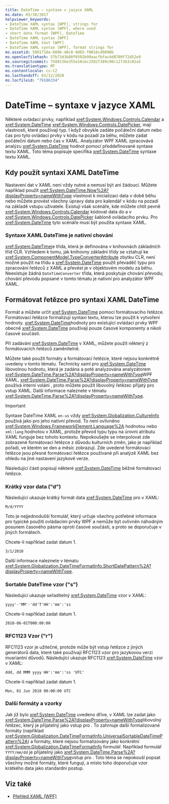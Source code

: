 ```yaml
---
title: DateTime – syntaxe v jazyce XAML
ms.date: 03/30/2017
helpviewer_keywords:
- DateTime XAML syntax [WPF], strings for
- DateTime XAML syntax [WPF], where used
- short date format [WPF], DateTime
- DateTime XAML syntax [WPF]
- DateTime XAML text [WPF]
- DateTime XAML syntax [WPF], format strings for
ms.assetid: 5901710a-609b-40c8-9d65-f0016cd9090b
ms.openlocfilehash: 57b73d3b80f0392b99aacfbfac4d8709f72d52e9
ms.sourcegitcommit: 7588136e355e10cbc2582f389c90c127363c02a5
ms.translationtype: MT
ms.contentlocale: cs-CZ
ms.lasthandoff: 03/12/2020
ms.locfileid: "79186334"
---
```

# <a name="datetime-xaml-syntax"></a>DateTime – syntaxe v jazyce XAML
Některé ovládací prvky, například <xref:System.Windows.Controls.Calendar> a <xref:System.DateTime> <xref:System.Windows.Controls.DatePicker>, mají vlastnosti, které používají typ. I když obvykle zadáte počáteční datum nebo čas pro tyto ovládací prvky v kódu na pozadí za běhu, můžete zadat počáteční datum nebo čas v XAML. Analyzátor WPF XAML zpracovává analýzu <xref:System.DateTime> hodnot pomocí předdefinované syntaxe textu XAML. Toto téma popisuje specifika <xref:System.DateTime> syntaxe textu XAML.  

<a name="where_datetime_xaml_syntax_is_used"></a>
## <a name="when-to-use-datetime-xaml-syntax"></a>Kdy použít syntaxi XAML DateTime  
 Nastavení dat v XAML není vždy nutné a nemusí být ani žádoucí. Můžete například použít <xref:System.DateTime.Now%2A?displayProperty=nameWithType> vlastnost k inicializaci data v době běhu nebo můžete provést všechny úpravy data pro kalendář v kódu na pozadí na základě vstupu uživatele. Existují však scénáře, kde můžete chtít pevně <xref:System.Windows.Controls.Calendar> kódovat data do a v <xref:System.Windows.Controls.DatePicker> šabloně ovládacího prvku. Pro <xref:System.DateTime> tyto scénáře musí být použita syntaxe XAML.  
  
### <a name="datetime-xaml-syntax-is-a-native-behavior"></a>Syntaxe XAML DateTime je nativní chování  
 <xref:System.DateTime>je třída, která je definována v knihovnách základních tříd CLR. Vzhledem k tomu, jak knihovny základní třídy se vztahují ke <xref:System.ComponentModel.TypeConverterAttribute> zbytku CLR, není možné použít na třídu a <xref:System.DateTime> použít převaděč typu pro zpracování řetězců z XAML a převést je v objektovém modelu za běhu. Neexistuje žádná `DateTimeConverter` třída, která poskytuje chování převodu; chování převodu popsané v tomto tématu je nativní pro analyzátor WPF XAML.  
  
<a name="format_strings_for_datetime_xaml_syntax"></a>
## <a name="format-strings-for-datetime-xaml-syntax"></a>Formátovat řetězce pro syntaxi XAML DateTime  
 Formát a můžete určit <xref:System.DateTime> pomocí formátovacího řetězce. Formátovací řetězce formalizují syntaxi textu, kterou lze použít k vytvoření hodnoty. <xref:System.DateTime>hodnoty pro existující ovládací prvky WPF obecně <xref:System.DateTime> používají pouze časové komponenty a nikoli časové součásti.  
  
 Při zadávání <xref:System.DateTime> v XAML, můžete použít některý z formátovacích řetězců zaměnitelně.  
  
 Můžete také použít formáty a formátovací řetězce, které nejsou konkrétně uvedeny v tomto tématu. Technicky xaml pro <xref:System.DateTime> libovolnou hodnotu, která je zadána a poté analyzována analyzátorem <xref:System.DateTime.Parse%2A?displayProperty=nameWithType>WPF XAML, <xref:System.DateTime.Parse%2A?displayProperty=nameWithType> používá interní volání , proto můžete použít libovolný řetězec přijatý pro vstup XAML. Další informace naleznete v tématu <xref:System.DateTime.Parse%2A?displayProperty=nameWithType>.  
  
> [!IMPORTANT]
> Syntaxe DateTime XAML `en-us` vždy <xref:System.Globalization.CultureInfo> používá jako pro jeho nativní převod. To není ovlivněno <xref:System.Windows.FrameworkElement.Language%2A> hodnotou nebo `xml:lang` hodnotou v XAML, protože převod typu typu na úrovni atributu XAML funguje bez tohoto kontextu. Nepokoušejte se interpolovat zde zobrazené formátovací řetězce z důvodu kulturních změn, jako je například pořadí, ve kterém se den a měsíc zobrazují. Zde uvedené formátovací řetězce jsou přesné formátovací řetězce používané při analýzě XAML bez ohledu na jiné nastavení jazykové verze.  
  
 Následující části popisují některé <xref:System.DateTime> běžné formátovací řetězce.  
  
### <a name="short-date-pattern-d"></a>Krátký vzor data ("d")  
 Následující ukazuje krátký formát data <xref:System.DateTime> pro v XAML:  
  
 `M/d/YYYY`  
  
 Toto je nejjednodušší formulář, který určuje všechny potřebné informace pro typické použití ovládacími prvky WPF a nemůže být ovlivněn náhodným posunem časového pásma oproti časové součásti, a proto se doporučuje v jiných formátech.  
  
 Chcete-li například zadat datum 1.  
  
 `3/1/2010`  
  
 Další informace naleznete v tématu <xref:System.Globalization.DateTimeFormatInfo.ShortDatePattern%2A?displayProperty=nameWithType>.  
  
### <a name="sortable-datetime-pattern-s"></a>Sortable DateTime vzor ("s")  
 Následující ukazuje seřaditelný <xref:System.DateTime> vzor v XAML:  
  
 `yyyy'-'MM'-'dd'T'HH':'mm':'ss`  
  
 Chcete-li například zadat datum 1.  
  
 `2010-06-01T000:00:00`  
  
### <a name="rfc1123-pattern-r"></a>RFC1123 Vzor ("r")  
 RFC1123 vzor je užitečné, protože může být vstup řetězce z jiných generátorů data, které také používají RFC1123 vzor pro jazykovou verzi invariantní důvodů. Následující ukazuje RFC1123 <xref:System.DateTime> vzor v XAML:  
  
 `ddd, dd MMM yyyy HH':'mm':'ss 'UTC'`  
  
 Chcete-li například zadat datum 1.  
  
 `Mon, 01 Jun 2010 00:00:00 UTC`  
  
### <a name="other-formats-and-patterns"></a>Další formáty a vzorky  
 Jak již bylo <xref:System.DateTime> uvedeno dříve, v XAML lze zadat jako <xref:System.DateTime.Parse%2A?displayProperty=nameWithType>libovolný řetězec, který je přijatelný jako vstup pro . To zahrnuje další formalizované formáty (například <xref:System.Globalization.DateTimeFormatInfo.UniversalSortableDateTimePattern%2A>) a formáty, které nejsou formalizovány jako konkrétní <xref:System.Globalization.DateTimeFormatInfo> formulář. Například formulář `YYYY/mm/dd` je přijatelný jako <xref:System.DateTime.Parse%2A?displayProperty=nameWithType>vstup pro . Toto téma se nepokouší popsat všechny možné formáty, které fungují, a místo toho doporučuje vzor krátkého data jako standardní postup.  
  
## <a name="see-also"></a>Viz také

- [Přehled XAML (WPF)](../../../desktop-wpf/fundamentals/xaml.md)

